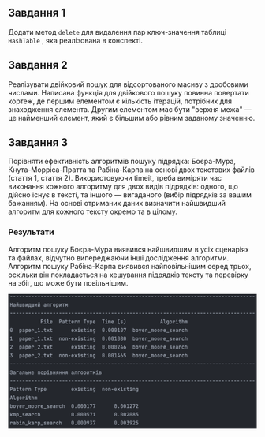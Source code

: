 ## Завдання 1

Додати метод `delete` для видалення пар ключ-значення таблиці `HashTable` , яка реалізована в конспекті.

## Завдання 2

Реалізувати двійковий пошук для відсортованого масиву з дробовими числами.
Написана функція для двійкового пошуку повинна повертати кортеж, де першим елементом є кількість ітерацій, потрібних для знаходження елемента.
Другим елементом має бути "верхня межа" — це найменший елемент, який є більшим або рівним заданому значенню.


## Завдання 3

Порівняти ефективність алгоритмів пошуку підрядка: Боєра-Мура, Кнута-Морріса-Пратта та Рабіна-Карпа на основі двох текстових файлів (стаття 1, стаття 2).
Використовуючи timeit, треба виміряти час виконання кожного алгоритму для двох видів підрядків: одного, що дійсно існує в тексті, та іншого — вигаданого (вибір підрядків за вашим бажанням). На основі отриманих даних визначити найшвидший алгоритм для кожного тексту окремо та в цілому.

### Результати

Алгоритм пошуку Боєра-Мура виявився найшвидшим в усіх сценаріях та файлах, відчутно випереджаючи інші дослідження алгоритми.
Алгоритм пошуку Рабіна-Карпа виявився найповільнішим серед трьох, оскільки він покладається на хешування підрядків тексту та перевірку на збіг, що може бути повільнішим.

![task_3_results.png](task_3_results.png)